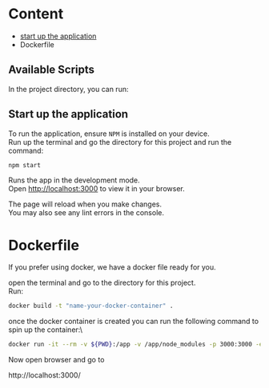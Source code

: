 # Content
* [start up the application](Start-up-the-application) 
* Dockerfile

## Available Scripts

In the project directory, you can run:

##  Start up the application
To run the application, ensure `NPM` is installed on your device.\
Run up the terminal and go the directory for this project and run the command:  
```bash
npm start
```

Runs the app in the development mode.\
Open [http://localhost:3000](http://localhost:3000) to view it in your browser.

The page will reload when you make changes.\
You may also see any lint errors in the console.

# Dockerfile 
If you prefer using docker, we have a docker file ready for you.

open the terminal and go to the directory for this project.\
Run: 
```Bash
docker build -t "name-your-docker-container" .
```

once the docker container is created you can run the following command to spin up the container:\
```Bash
docker run -it --rm -v ${PWD}:/app -v /app/node_modules -p 3000:3000 -e CHOKIDAR_USEPOLLING=true 'name-your-docker-container'
```
Now open browser and go to 

http://localhost:3000/
